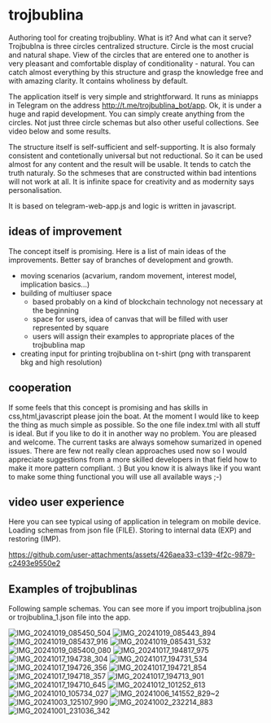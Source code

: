 # trojbublina
Authoring tool for creating trojbubliny. What is it? And what can it serve?
Trojbublna is three circles centralized structure. Circle is the most crucial
and natural shape. View of the circles that are entered one to another is very
pleasant and comfortable display of conditionality - natural.  You can catch almost
everything by this structure and grasp the knowledge free and with amazing clarity.
It contains wholiness by default. 

The application itself is very simple and strightforward. It runs as miniapps in Telegram
on the address http://t.me/trojbublina_bot/app. Ok, it is under a huge and rapid development. You can simply
create anything from the circles. Not just three circle schemas but also other useful
collections. See video below and some results.

The structure itself is self-sufficient and self-supporting. It is also formaly consistent
and contetionally universal but not reductional. So it can be used almost for any content
and the result will be usable. It tends to catch the truth naturaly. So the schmeses that are 
constructed within bad intentions will not work at all. It is infinite space for creativity
and as modernity says personalisation.  

It is based on telegram-web-app.js and logic is written in javascript.

## ideas of improvement

The concept itself is promising. Here is a list of main ideas of the improvements. Better say of branches
of development and growth. 
- moving scenarios (acvarium, random movement, interest model, implication basics...)
- building of multiuser space 
  - based probably on a kind of blockchain technology not necessary at the beginning
  - space for users, idea of canvas that will be filled with user represented by square
  - users will assign their examples to appropriate places of the trojbublina map
- creating input for printing trojbublina on t-shirt (png with transparent bkg and high resolution) 


## cooperation

If some feels that this concept is promising and has skills in css,html,javascript please join
the boat. At the moment I would like to keep the thing as much simple as possible. 
So the one file index.tml with all stuff is ideal. But if you like to do it in another way no problem.
You are pleased and welcome.
The current tasks are always somehow sumarized in opened issues.
There are few not really clean approaches used now so I would appreciate suggestions from a more skilled 
developers in that field how to make it more pattern compliant. :) But you know it is always like if you want to 
make some thing functional you will use all available ways ;-)

## video user experience
Here you can see typical using of application in telegram on mobile device. Loading schemas from json file (FILE).
Storing to internal data (EXP) and restoring (IMP). 



https://github.com/user-attachments/assets/426aea33-c139-4f2c-9879-c2493e9550e2



## Examples of trojbublinas

Following sample schemas. You can see more if you import trojbublina.json or trojbublina_1.json file into the app.

![IMG_20241019_085450_504](https://github.com/user-attachments/assets/b353fa19-4675-4f39-847b-5e0052e4b12c)
![IMG_20241019_085443_894](https://github.com/user-attachments/assets/d9c37127-f1f1-4337-99d6-46d0aa068809)
![IMG_20241019_085437_916](https://github.com/user-attachments/assets/ba80b471-c7e7-4231-bd59-1657f61a1f3e)
![IMG_20241019_085431_532](https://github.com/user-attachments/assets/beda628e-28ac-4b8d-80e3-4c81e3c85eae)
![IMG_20241019_085400_080](https://github.com/user-attachments/assets/9157baae-3ff6-481e-85c1-ea3cb05a66c3)
![IMG_20241017_194817_975](https://github.com/user-attachments/assets/fd03e405-4737-4178-9e6b-a0028476788b)
![IMG_20241017_194738_304](https://github.com/user-attachments/assets/fc44abdb-7506-46d5-a316-97de9c9e629e)
![IMG_20241017_194731_534](https://github.com/user-attachments/assets/3c5a4b92-0ef9-4c0e-9f08-a16b7cc425db)
![IMG_20241017_194726_356](https://github.com/user-attachments/assets/7ac055b3-dbf3-48d6-83cd-dd11ff33f387)
![IMG_20241017_194721_854](https://github.com/user-attachments/assets/76b5da92-c8ca-4d11-8ce9-7b8043050b31)
![IMG_20241017_194718_357](https://github.com/user-attachments/assets/dacbab02-b80e-4ecb-8c0c-7196d6f093b1)
![IMG_20241017_194713_901](https://github.com/user-attachments/assets/b4a99220-050e-44fe-947a-5e10f4c502f5)
![IMG_20241017_194710_645](https://github.com/user-attachments/assets/3fd4618c-417c-483c-bc6b-4d19d99a1653)
![IMG_20241012_101252_613](https://github.com/user-attachments/assets/09d4d1f8-b5f4-467e-be0b-5606f914f359)
![IMG_20241010_105734_027](https://github.com/user-attachments/assets/21bef3d4-18ab-40f6-97e7-680114063e23)
![IMG_20241006_141552_829~2](https://github.com/user-attachments/assets/9752dd90-da5c-4f1c-a81d-0b7e1ce9c7b3)
![IMG_20241003_125107_990](https://github.com/user-attachments/assets/8741f93f-3133-4c39-b0db-430e70cb7d9e)
![IMG_20241002_232214_883](https://github.com/user-attachments/assets/4835cc0a-add4-4077-b8ad-2621e04ed02e)
![IMG_20241001_231036_342](https://github.com/user-attachments/assets/8d337a22-0709-4f36-b46d-57881acc45b5)
